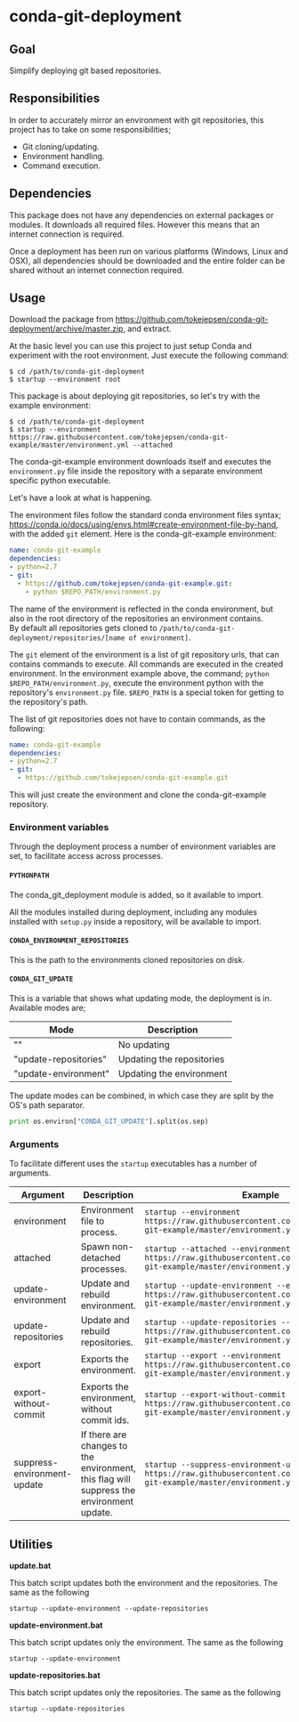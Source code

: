 # conda-git-deployment

## Goal

Simplify deploying git based repositories.

## Responsibilities

In order to accurately mirror an environment with git repositories, this project has to take on some responsibilities;

- Git cloning/updating.
- Environment handling.
- Command execution.

## Dependencies

This package does not have any dependencies on external packages or modules. It downloads all required files. However this means that an internet connection is required.

Once a deployment has been run on various platforms (Windows, Linux and OSX), all dependencies should be downloaded and the entire folder can be shared without an internet connection required.

## Usage

Download the package from https://github.com/tokejepsen/conda-git-deployment/archive/master.zip, and extract.

At the basic level you can use this project to just setup Conda and experiment with the root environment. Just execute the following command:

```
$ cd /path/to/conda-git-deployment
$ startup --environment root
```

This package is about deploying git repositories, so let's try with the example environment:

```
$ cd /path/to/conda-git-deployment
$ startup --environment https://raw.githubusercontent.com/tokejepsen/conda-git-example/master/environment.yml --attached
```

The conda-git-example environment downloads itself and executes the ```environment.py``` file inside the repository with a separate environment specific python executable.

Let's have a look at what is happening.

The environment files follow the standard conda environment files syntax; https://conda.io/docs/using/envs.html#create-environment-file-by-hand, with the added ```git``` element. Here is the conda-git-example environment:

```yaml
name: conda-git-example
dependencies:
- python=2.7
- git:
  - https://github.com/tokejepsen/conda-git-example.git:
    - python $REPO_PATH/environment.py
```

The name of the environment is reflected in the conda environment, but also in the root directory of the repositories an environment contains.  
By default all repositories gets cloned to ```/path/to/conda-git-deployment/repositories/[name of environment]```.

The ```git``` element of the environment is a list of git repository urls, that can contains commands to execute. All commands are executed in the created environment.
In the environment example above, the command; ```python $REPO_PATH/environment.py```, execute the environment python with the repository's ```environment.py``` file. ```$REPO_PATH``` is a special token for getting to the repository's path.

The list of git repositories does not have to contain commands, as the following:

```yaml
name: conda-git-example
dependencies:
- python=2.7
- git:
  - https://github.com/tokejepsen/conda-git-example.git
```

This will just create the environment and clone the conda-git-example repository.

### Environment variables

Through the deployment process a number of environment variables are set, to facilitate access across processes.

#### ```PYTHONPATH```

The conda_git_deployment module is added, so it available to import.

All the modules installed during deployment, including any modules installed with ```setup.py``` inside a repository, will be available to import.

#### ```CONDA_ENVIRONMENT_REPOSITORIES```

This is the path to the environments cloned repositories on disk.

#### ```CONDA_GIT_UPDATE```

This is a variable that shows what updating mode, the deployment is in. Available modes are;

Mode | Description
--- | ---
"" | No updating
"update-repositories" | Updating the repositories
"update-environment" | Updating the environment

The update modes can be combined, in which case they are split by the OS's path separator.

```python
print os.environ["CONDA_GIT_UPDATE"].split(os.sep)
```

### Arguments

To facilitate different uses the ```startup``` executables has a number of arguments.

Argument | Description | Example
--- | --- | ---
environment | Environment file to process. | ```startup --environment https://raw.githubusercontent.com/tokejepsen/conda-git-example/master/environment.yml```
attached | Spawn non-detached processes. | ```startup --attached --environment https://raw.githubusercontent.com/tokejepsen/conda-git-example/master/environment.yml```
update-environment | Update and rebuild environment. | ```startup --update-environment --environment https://raw.githubusercontent.com/tokejepsen/conda-git-example/master/environment.yml```
update-repositories | Update and rebuild repositories. | ```startup --update-repositories --environment https://raw.githubusercontent.com/tokejepsen/conda-git-example/master/environment.yml```
export | Exports the environment. | ```startup --export --environment https://raw.githubusercontent.com/tokejepsen/conda-git-example/master/environment.yml```
export-without-commit | Exports the environment, without commit ids. | ```startup --export-without-commit --environment https://raw.githubusercontent.com/tokejepsen/conda-git-example/master/environment.yml```
suppress-environment-update | If there are changes to the environment, this flag will suppress the environment update. | ```startup --suppress-environment-update --environment https://raw.githubusercontent.com/tokejepsen/conda-git-example/master/environment.yml```

## Utilities

**update.bat**

This batch script updates both the environment and the repositories. The same as the following

```startup --update-environment --update-repositories```

**update-environment.bat**

This batch script updates only the environment. The same as the following

```startup --update-environment```

**update-repositories.bat**

This batch script updates only the repositories. The same as the following

```startup --update-repositories```
